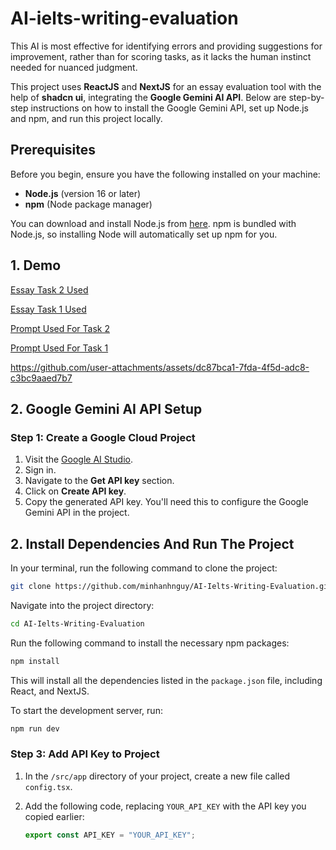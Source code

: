 # AI-ielts-writing-evaluation

This AI is most effective for identifying errors and providing suggestions for improvement, rather than for scoring tasks, as it lacks the human instinct needed for nuanced judgment.

This project uses **ReactJS** and **NextJS** for an essay evaluation tool with the help of **shadcn ui**, integrating the **Google Gemini AI API**. Below are step-by-step instructions on how to install the Google Gemini API, set up Node.js and npm, and run this project locally.

## Prerequisites

Before you begin, ensure you have the following installed on your machine:

- **Node.js** (version 16 or later)
- **npm** (Node package manager)

You can download and install Node.js from [here](https://nodejs.org/). npm is bundled with Node.js, so installing Node will automatically set up npm for you.

## 1. Demo

[Essay Task 2 Used](https://docs.google.com/document/d/1Yc4NtBm3Ifdrl5NOl3Xan7BH5lbU7sg0uaRYkOPyb9M/edit?usp=sharing)

[Essay Task 1 Used](https://docs.google.com/document/d/1nb-90inXnesiU6X1qHa6JVt16cB4yhLDwDpbXmPT3Zo/edit?usp=sharing)

[Prompt Used For Task 2](https://docs.google.com/document/d/1pVRshMAUMMl6l1twTe6zDS6oD3Hgv-4XwXv9Xg_5gnI/edit?usp=sharing)

[Prompt Used For Task 1](https://docs.google.com/document/d/1LSgd5uxf1EZlzHWXrEMwGMYRsARwOvOGyOQlEW7PeXo/edit?usp=sharing)


https://github.com/user-attachments/assets/dc87bca1-7fda-4f5d-adc8-c3bc9aaed7b7



## 2. Google Gemini AI API Setup

### Step 1: Create a Google Cloud Project

1. Visit the [Google AI Studio](https://ai.google.dev/aistudio).
2. Sign in.
3. Navigate to the **Get API key** section.
4. Click on **Create API key**.
5. Copy the generated API key. You'll need this to configure the Google Gemini API in the project.

## 2. Install Dependencies And Run The Project
In your terminal, run the following command to clone the project:

   ```bash
   git clone https://github.com/minhanhnguy/AI-Ielts-Writing-Evaluation.git
   ```

Navigate into the project directory:

   ```bash
   cd AI-Ielts-Writing-Evaluation
   ```

Run the following command to install the necessary npm packages:

   ```bash
   npm install
   ```

This will install all the dependencies listed in the ```package.json``` file, including React, and NextJS.

To start the development server, run:

   ```bash
   npm run dev
   ```

### Step 3: Add API Key to Project

1. In the `/src/app` directory of your project, create a new file called `config.tsx`.
2. Add the following code, replacing `YOUR_API_KEY` with the API key you copied earlier:

   ```javascript
   export const API_KEY = "YOUR_API_KEY";
